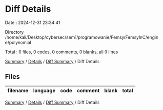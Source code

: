 # Diff Details

Date : 2024-12-31 23:34:41

Directory /home/kali/Desktop/cybersec/sem1/programowanie/Femsy/FemsyInC/engine/polynomial

Total : 0 files,  0 codes, 0 comments, 0 blanks, all 0 lines

[Summary](results.md) / [Details](details.md) / [Diff Summary](diff.md) / Diff Details

## Files
| filename | language | code | comment | blank | total |
| :--- | :--- | ---: | ---: | ---: | ---: |

[Summary](results.md) / [Details](details.md) / [Diff Summary](diff.md) / Diff Details
